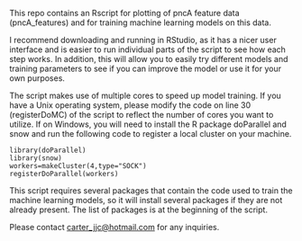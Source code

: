 This repo contains an Rscript for plotting of pncA feature data (pncA_features) and for training machine learning models on
this data.

I recommend downloading and running in RStudio, as it has a nicer user interface and is easier to run individual parts of the
script to see how each step works. In addition, this will allow you to easily try different models and training parameters to
see if you can improve the model or use it for your own purposes.

The script makes use of multiple cores to speed up model training. If you have a Unix operating system, please modify
the code on line 30 (registerDoMC) of the script to reflect the number of cores you want to utilize. If on Windows, you will need to install the R package doParallel and snow and run the following code to register a local cluster on your machine.

```
library(doParallel)
library(snow)
workers=makeCluster(4,type="SOCK")
registerDoParallel(workers)
```

This script requires several packages that contain the code used to train the machine learning models,
so it will install several packages if they are not already present. The list of packages is at the beginning of the script.

Please contact carter_jjc@hotmail.com for any inquiries.


